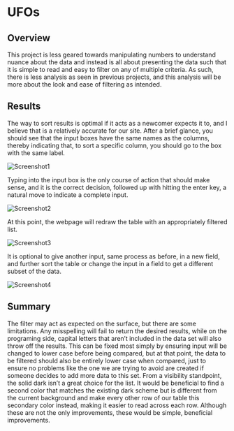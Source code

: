 # UFOs

## Overview
This project is less geared towards manipulating numbers to understand nuance about the data and instead is all about presenting the data such that it is simple to read and easy to filter on any of multiple criteria. As such, there is less analysis as seen in previous projects, and this analysis will be more about the look and ease of filtering as intended. 
## Results
The way to sort results is optimal if it acts as a newcomer expects it to, and I believe that is a relatively accurate for our site. After a brief glance, you should see that the input boxes have the same names as the columns, thereby indicating that, to sort a specific column, you should go to the box with the same label. 

![Screenshot1](https://user-images.githubusercontent.com/83182353/126084934-5fd89d5e-e6ab-4c92-ba25-827bc88b2588.png)

Typing into the input box is the only course of action that should make sense, and it is the correct decision, followed up with hitting the enter key, a natural move to indicate a complete input.

![Screenshot2](https://user-images.githubusercontent.com/83182353/126084937-e1dc5cf1-9463-4ce6-a2b1-add259808a64.png)

At this point, the webpage will redraw the table with an appropriately filtered list.

![Screenshot3](https://user-images.githubusercontent.com/83182353/126084940-77ec6cf0-671a-4bd5-8a67-4aadfbc9e4cf.png)

It is optional to give another input, same process as before, in a new field, and further sort the table or change the input in a field to get a different subset of the data. 

![Screenshot4](https://user-images.githubusercontent.com/83182353/126084941-6025dd42-905c-455e-ac40-22de24c7d22e.png)

## Summary
 The filter may act as expected on the surface, but there are some limitations. Any misspelling will fail to return the desired results, while on the programing side, capital letters that aren’t included in the data set will also throw off the results. This can be fixed most simply by ensuring input will be changed to lower case before being compared, but at that point, the data to be filtered should also be entirely lower case when compared, just to ensure no problems like the one we are trying to avoid are created if someone decides to add more data to this set. From a visibility standpoint, the solid dark isn’t a great choice for the list. It would be beneficial to find a second color that matches the existing dark scheme but is different from the current background and make every other row of our table this secondary color instead, making it easier to read across each row. Although these are not the only improvements, these would be simple, beneficial improvements. 
